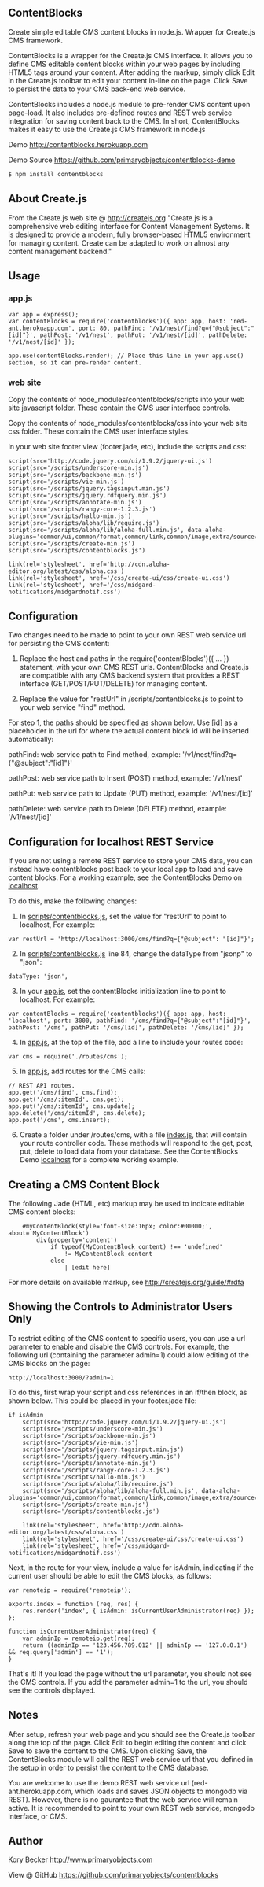 ﻿ContentBlocks
--------

Create simple editable CMS content blocks in node.js. Wrapper for Create.js CMS framework.

ContentBlocks is a wrapper for the Create.js CMS interface. It allows you to define CMS editable content blocks within your web pages by including HTML5 tags around your content. After adding the markup, simply click Edit in the Create.js toolbar to edit your content in-line on the page. Click Save to persist the data to your CMS back-end web service.

ContentBlocks includes a node.js module to pre-render CMS content upon page-load. It also includes pre-defined routes and REST web service integration for saving content back to the CMS. In short, ContentBlocks makes it easy to use the Create.js CMS framework in node.js

Demo http://contentblocks.herokuapp.com

Demo Source https://github.com/primaryobjects/contentblocks-demo

```bash
$ npm install contentblocks
```

## About Create.js

From the Create.js web site @ http://createjs.org
"Create.js is a comprehensive web editing interface for Content Management Systems. It is designed to provide a modern, fully browser-based HTML5 environment for managing content. Create can be adapted to work on almost any content management backend."

## Usage

### app.js

```
var app = express();
var contentBlocks = require('contentblocks')({ app: app, host: 'red-ant.herokuapp.com', port: 80, pathFind: '/v1/nest/find?q={"@subject":"[id]"}', pathPost: '/v1/nest', pathPut: '/v1/nest/[id]', pathDelete: '/v1/nest/[id]' });

app.use(contentBlocks.render); // Place this line in your app.use() section, so it can pre-render content.
```

### web site

Copy the contents of node_modules/contentblocks/scripts into your web site javascript folder. These contain the CMS user interface controls.

Copy the contents of node_modules/contentblocks/css into your web site css folder. These contain the CMS user interface styles.

In your web site footer view (footer.jade, etc), include the scripts and css:

```
script(src='http://code.jquery.com/ui/1.9.2/jquery-ui.js')
script(src='/scripts/underscore-min.js')
script(src='/scripts/backbone-min.js')
script(src='/scripts/vie-min.js')
script(src='/scripts/jquery.tagsinput.min.js')
script(src='/scripts/jquery.rdfquery.min.js')
script(src='/scripts/annotate-min.js')
script(src='/scripts/rangy-core-1.2.3.js')
script(src='/scripts/hallo-min.js')
script(src='/scripts/aloha/lib/require.js')
script(src='/scripts/aloha/lib/aloha-full.min.js', data-aloha-plugins='common/ui,common/format,common/link,common/image,extra/sourceview')
script(src='/scripts/create-min.js')
script(src='/scripts/contentblocks.js')

link(rel='stylesheet', href='http://cdn.aloha-editor.org/latest/css/aloha.css')
link(rel='stylesheet', href='/css/create-ui/css/create-ui.css')
link(rel='stylesheet', href='/css/midgard-notifications/midgardnotif.css')
```

## Configuration

Two changes need to be made to point to your own REST web service url for persisting the CMS content:

1. Replace the host and paths in the require('contentBlocks')({ ... }) statement, with your own CMS REST urls. ContentBlocks and Create.js are compatible with any CMS backend system that provides a REST interface (GET/POST/PUT/DELETE) for managing content.

2. Replace the value for "restUrl" in /scripts/contentblocks.js to point to your web service "find" method.

For step 1, the paths should be specified as shown below. Use [id] as a placeholder in the url for where the actual content block id will be inserted automatically:

pathFind: web service path to Find method, example: '/v1/nest/find?q={"@subject":"[id]"}'

pathPost: web service path to Insert (POST) method, example: '/v1/nest'

pathPut: web service path to Update (PUT) method, example: '/v1/nest/[id]'

pathDelete: web service path to Delete (DELETE) method, example: '/v1/nest/[id]'

## Configuration for localhost REST Service

If you are not using a remote REST service to store your CMS data, you can instead have contentblocks post back to your local app to load and save content blocks. For a working example, see the ContentBlocks Demo on [localhost](https://github.com/primaryobjects/contentblocks-demo/tree/localhost).

To do this, make the following changes:

1. In [scripts/contentblocks.js](https://github.com/primaryobjects/contentblocks-demo/blob/localhost/public/scripts/contentblocks.js#L6), set the value for "restUrl" to point to localhost, For example:
```
var restUrl = 'http://localhost:3000/cms/find?q={"@subject": "[id]"}';
```

2. In [scripts/contentblocks.js](https://github.com/primaryobjects/contentblocks-demo/blob/localhost/public/scripts/contentblocks.js#L84) line 84, change the dataType from "jsonp" to "json":
```
dataType: 'json',
```

3. In your [app.js](https://github.com/primaryobjects/contentblocks-demo/blob/localhost/app.js#L16), set the contentBlocks initialization line to point to localhost. For example:
```
var contentBlocks = require('contentblocks')({ app: app, host: 'localhost', port: 3000, pathFind: '/cms/find?q={"@subject":"[id]"}', pathPost: '/cms', pathPut: '/cms/[id]', pathDelete: '/cms/[id]' });
```

4. In [app.js](https://github.com/primaryobjects/contentblocks-demo/blob/localhost/app.js#L8), at the top of the file, add a line to include your routes code:
```
var cms = require('./routes/cms');
```

5. In [app.js](https://github.com/primaryobjects/contentblocks-demo/blob/localhost/app.js#L33-L38), add routes for the CMS calls:
```
// REST API routes.
app.get('/cms/find', cms.find);
app.get('/cms/:itemId', cms.get);
app.put('/cms/:itemId', cms.update);
app.delete('/cms/:itemId', cms.delete);
app.post('/cms', cms.insert);
```

6. Create a folder under /routes/cms, with a file [index.js](https://github.com/primaryobjects/contentblocks-demo/blob/localhost/routes/cms/index.js), that will contain your route controller code. These methods will respond to the get, post, put, delete to load data from your database. See the ContentBlocks Demo [localhost](https://github.com/primaryobjects/contentblocks-demo/tree/localhost) for a complete working example.

## Creating a CMS Content Block

The following Jade (HTML, etc) markup may be used to indicate editable CMS content blocks:

```
	#myContentBlock(style='font-size:16px; color:#00000;', about='MyContentBlock')
		div(property='content')
			if typeof(MyContentBlock_content) !== 'undefined'
				!= MyContentBlock_content
			else
				| [edit here]
```

For more details on available markup, see http://createjs.org/guide/#rdfa

## Showing the Controls to Administrator Users Only

To restrict editing of the CMS content to specific users, you can use a url parameter to enable and disable the CMS controls. For example, the following url (containing the parameter admin=1) could allow editing of the CMS blocks on the page:

```
http://localhost:3000/?admin=1
```

To do this, first wrap your script and css references in an if/then block, as shown below. This could be placed in your footer.jade file:

```
if isAdmin
	script(src='http://code.jquery.com/ui/1.9.2/jquery-ui.js')
	script(src='/scripts/underscore-min.js')
	script(src='/scripts/backbone-min.js')
	script(src='/scripts/vie-min.js')
	script(src='/scripts/jquery.tagsinput.min.js')
	script(src='/scripts/jquery.rdfquery.min.js')
	script(src='/scripts/annotate-min.js')
	script(src='/scripts/rangy-core-1.2.3.js')
	script(src='/scripts/hallo-min.js')
	script(src='/scripts/aloha/lib/require.js')
	script(src='/scripts/aloha/lib/aloha-full.min.js', data-aloha-plugins='common/ui,common/format,common/link,common/image,extra/sourceview')
	script(src='/scripts/create-min.js')
	script(src='/scripts/contentblocks.js')

	link(rel='stylesheet', href='http://cdn.aloha-editor.org/latest/css/aloha.css')
	link(rel='stylesheet', href='/css/create-ui/css/create-ui.css')
	link(rel='stylesheet', href='/css/midgard-notifications/midgardnotif.css')
```

Next, in the route for your view, include a value for isAdmin, indicating if the current user should be able to edit the CMS blocks, as follows:

```
var remoteip = require('remoteip');

exports.index = function (req, res) {
    res.render('index', { isAdmin: isCurrentUserAdministrator(req) });
};

function isCurrentUserAdministrator(req) {
	var adminIp = remoteip.get(req);
	return ((adminIp == '123.456.789.012' || adminIp == '127.0.0.1') && req.query['admin'] == '1');
}
```

That's it! If you load the page without the url parameter, you should not see the CMS controls. If you add the parameter admin=1 to the url, you should see the controls displayed.

## Notes

After setup, refresh your web page and you should see the Create.js toolbar along the top of the page. Click Edit to begin editing the content and click Save to save the content to the CMS. Upon clicking Save, the ContentBlocks module will call the REST web service url that you defined in the setup in order to persist the content to the CMS database.

You are welcome to use the demo REST web service url (red-ant.herokuapp.com, which loads and saves JSON objects to mongodb via REST). However, there is no gaurantee that the web service will remain active. It is recommended to point to your own REST web service, mongodb interface, or CMS.

## Author

Kory Becker
http://www.primaryobjects.com

View @ GitHub
https://github.com/primaryobjects/contentblocks
